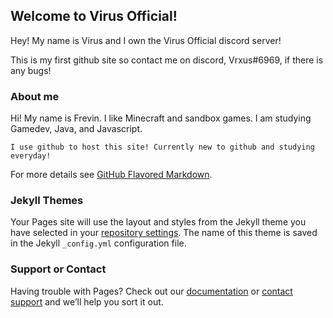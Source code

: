 ## Welcome to Virus Official!

Hey! My name is Virus and I own the Virus Official discord server!

This is my first github site so contact me on discord, Vrxus#6969, if there is any bugs!

### About me

Hi! My name is Frevin. I like Minecraft and sandbox games. I am studying Gamedev, Java, and Javascript. 

```The Code I use
I use github to host this site! Currently new to github and studying everyday!
```

For more details see [GitHub Flavored Markdown](https://guides.github.com/features/mastering-markdown/).

### Jekyll Themes

Your Pages site will use the layout and styles from the Jekyll theme you have selected in your [repository settings](https://github.com/Vrxus/virus.github-io/settings). The name of this theme is saved in the Jekyll `_config.yml` configuration file.

### Support or Contact

Having trouble with Pages? Check out our [documentation](https://docs.github.com/categories/github-pages-basics/) or [contact support](https://github.com/contact) and we’ll help you sort it out.
